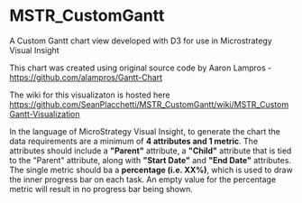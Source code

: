 # MSTR_CustomGantt
A Custom Gantt chart view developed with D3 for use in Microstrategy Visual Insight

This chart was created using original source code by Aaron Lampros - https://github.com/alampros/Gantt-Chart 

The wiki for this visualizaton is hosted here https://github.com/SeanPlacchetti/MSTR_CustomGantt/wiki/MSTR_CustomGantt-Visualization

In the language of MicroStrategy Visual Insight, to generate the chart the data requirements are a minimum of **4 attributes and 1 metric**.  The attributes should include a **"Parent"** attribute, a **"Child"** attribute that is tied to the "Parent" attribute, along with **"Start Date"** and **"End Date"** attributes.  The single metric should ba a **percentage (i.e. XX%)**, which is used to draw the inner progress bar on each task. An empty value for the percentage metric will result in no progress bar being shown.
